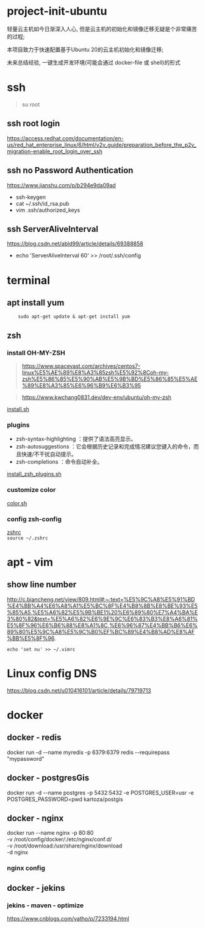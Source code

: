# project-init-ubuntu
轻量云主机如今日渐深入人心, 但是云主机的初始化和镜像迁移无疑是个非常痛苦的过程; 

本项目致力于快速配置基于Ubuntu 20的云主机初始化和镜像迁移; 

未来总结经验, 一键生成开发环境(可能会通过 docker-file 或 shell)的形式

# ssh 
> su root
## ssh root login
https://access.redhat.com/documentation/en-us/red_hat_enterprise_linux/6/html/v2v_guide/preparation_before_the_p2v_migration-enable_root_login_over_ssh
## ssh no Password Authentication
https://www.jianshu.com/p/b294e9da09ad
+ ssh-keygen
+ cat ~/.ssh/id_rsa.pub
+ vim .ssh/authorized_keys
## ssh ServerAliveInterval
https://blog.csdn.net/abld99/article/details/69388858
+ echo 'ServerAliveInterval 60' >> /root/.ssh/config

# terminal

## apt install yum
```
    sudo apt-get update & apt-get install yum
```
## zsh 
### install OH-MY-ZSH
> https://www.spacevast.com/archives/centos7-linux%E5%AE%89%E8%A3%85zsh%E5%92%8Coh-my-zsh%E5%86%85%E5%90%AB%E5%9B%BD%E5%86%85%E5%AE%89%E8%A3%85%E6%96%B9%E6%B3%95

> https://www.kwchang0831.dev/dev-env/ubuntu/oh-my-zsh

[install.sh](oh-my-zsh/install.sh)

### plugins
+ zsh-syntax-highlighting ：提供了语法高亮显示。
+ zsh-autosuggestions ：它会根据历史记录和完成情况建议您键入的命令，而且快速/不干扰自动提示。
+ zsh-completions ：命令自动补全。

[install_zsh_plugins.sh](oh-my-zsh/plugins/install_zsh_plugins.sh)

### customize color
[color.sh](oh-my-zsh/color/config_color.sh)

### config zsh-config
[zshrc](oh-my-zsh/zshrc)  
`source ~/.zshrc`

# apt - vim
## show line number
http://c.biancheng.net/view/809.html#:~:text=%E5%9C%A8%E5%91%BD%E4%BB%A4%E6%A8%A1%E5%BC%8F%E4%B8%8B%E8%BE%93%E5%85%A5,%E5%A6%82%E5%9B%BE1%20%E6%89%80%E7%A4%BA%E3%80%82&text=%E5%A6%82%E6%9E%9C%E6%83%B3%E8%A6%81%E5%8F%96%E6%B6%88%E8%A1%8C,%E6%96%87%E4%BB%B6%E6%89%80%E5%9C%A8%E5%9C%B0%EF%BC%89%E4%B8%AD%E8%AF%BB%E5%8F%96.

```
echo 'set nu' >> ~/.vimrc
```

# Linux config DNS
https://blog.csdn.net/u010416101/article/details/79719713

# docker 
## docker - redis
docker run -d --name myredis -p 6379:6379 redis --requirepass "mypassword"

## docker - postgresGis
docker run -d --name postgres -p 5432:5432 -e POSTGRES_USER=usr -e POSTGRES_PASSWORD=pwd kartoza/postgis

## docker - nginx
docker run --name nginx -p 80:80 \
-v /root/config/docker/:/etc/nginx/conf.d/ \
-v /root/download:/usr/share/nginx/download \
-d nginx
### nginx config

## docker - jekins
### jekins - maven - optimize
https://www.cnblogs.com/yatho/p/7233194.html
